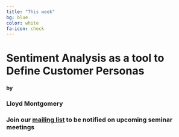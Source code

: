 ```yaml
---
title: "This week"
bg: blue
color: white
fa-icon: check
---
```


# Sentiment Analysis as a tool to Define Customer Personas

#### by

### Lloyd Montgomery

### Join our [mailing list](http://tinyletter.com/research-seminar) to be notified on upcoming seminar meetings
